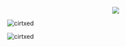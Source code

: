<p align="center"><a href="https://discord.com/users/670039123028869120"><img align="center" src="https://lanyard.cnrad.dev/api/670039123028869120"></a></p>

<p align="left"> <img src="https://komarev.com/ghpvc/?username=cirtxed&label=Profile%20views&color=0e75b6&style=flat-square" alt="cirtxed" />

<p><img align="center" src="https://github-readme-stats.vercel.app/api?username=cirtxed&show_icons=true&theme=tokyonight&locale=en" alt="cirtxed" /></p>
